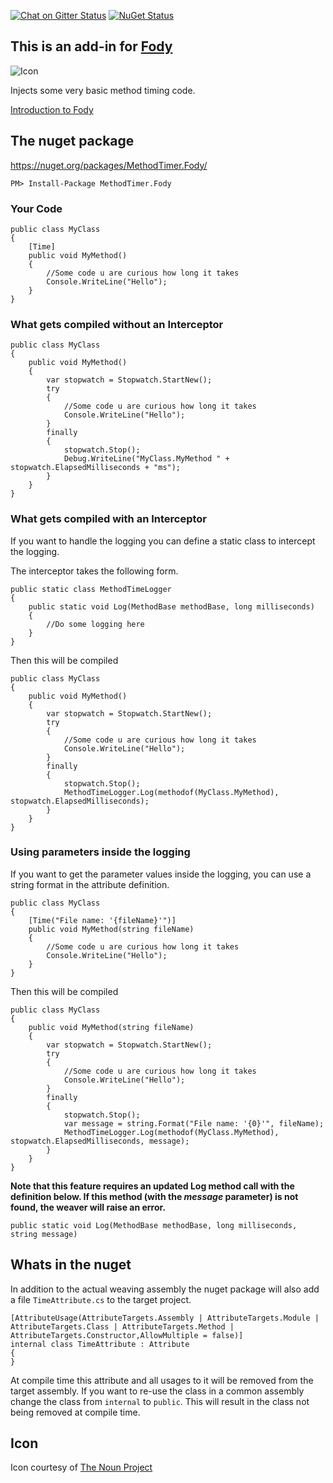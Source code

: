 [![Chat on Gitter Status](https://img.shields.io/gitter/room/fody/fody.svg?style=flat)](https://gitter.im/Fody)
[![NuGet Status](http://img.shields.io/nuget/v/MethodTimer.Fody.svg?style=flat)](https://www.nuget.org/packages/MethodTimer.Fody/)


## This is an add-in for [Fody](https://github.com/Fody/Fody/) 

![Icon](https://raw.github.com/Fody/MethodTimer/master/Icons/package_icon.png)

Injects some very basic method timing code.

[Introduction to Fody](http://github.com/Fody/Fody/wiki/SampleUsage)


## The nuget package 

https://nuget.org/packages/MethodTimer.Fody/

    PM> Install-Package MethodTimer.Fody


### Your Code

	public class MyClass
	{
		[Time]
		public void MyMethod()
		{
			//Some code u are curious how long it takes
			Console.WriteLine("Hello");
		}
	}


### What gets compiled without an Interceptor

    public class MyClass
    {
        public void MyMethod()
        {
            var stopwatch = Stopwatch.StartNew();
            try
            {
                //Some code u are curious how long it takes
                Console.WriteLine("Hello");
            }
            finally
            {
                stopwatch.Stop();
                Debug.WriteLine("MyClass.MyMethod " + stopwatch.ElapsedMilliseconds + "ms");
            }
        }
    }


### What gets compiled with an Interceptor

If you want to handle the logging you can define a static class to intercept the logging. 

The interceptor takes the following form.

    public static class MethodTimeLogger
    {
        public static void Log(MethodBase methodBase, long milliseconds)
        {
            //Do some logging here
        }
    }
    
Then this will be compiled

    public class MyClass
    {
        public void MyMethod()
        {
            var stopwatch = Stopwatch.StartNew();
            try
            {
                //Some code u are curious how long it takes
                Console.WriteLine("Hello");
            }
            finally
            {
                stopwatch.Stop();
                MethodTimeLogger.Log(methodof(MyClass.MyMethod), stopwatch.ElapsedMilliseconds);
            }
        }
    }


### Using parameters inside the logging

If you want to get the parameter values inside the logging, you can use a string format in the attribute definition.

	public class MyClass
	{
		[Time("File name: '{fileName}'")]
		public void MyMethod(string fileName)
		{
			//Some code u are curious how long it takes
			Console.WriteLine("Hello");
		}
	}

Then this will be compiled

    public class MyClass
    {
        public void MyMethod(string fileName)
        {
            var stopwatch = Stopwatch.StartNew();
            try
            {
                //Some code u are curious how long it takes
                Console.WriteLine("Hello");
            }
            finally
            {
                stopwatch.Stop();
                var message = string.Format("File name: '{0}'", fileName);
                MethodTimeLogger.Log(methodof(MyClass.MyMethod), stopwatch.ElapsedMilliseconds, message);
            }
        }
    }

**Note that this feature requires an updated Log method call with the definition below. If this method (with the *message* parameter) is not found, the weaver will raise an error.**

	public static void Log(MethodBase methodBase, long milliseconds, string message)


## Whats in the nuget

In addition to the actual weaving assembly the nuget package will also add a file `TimeAttribute.cs` to the target project.

	[AttributeUsage(AttributeTargets.Assembly | AttributeTargets.Module | AttributeTargets.Class | AttributeTargets.Method | AttributeTargets.Constructor,AllowMultiple = false)]
	internal class TimeAttribute : Attribute
	{
	}

At compile time this attribute and all usages to it will be removed from the target assembly. If you want to re-use the class in a common assembly change the class from `internal` to `public`. This will result in the class not being removed at compile time.


## Icon

Icon courtesy of [The Noun Project](http://thenounproject.com)

